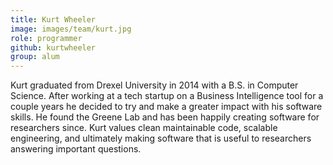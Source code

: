 ```yaml
---
title: Kurt Wheeler
image: images/team/kurt.jpg
role: programmer
github: kurtwheeler
group: alum
---
```


Kurt graduated from Drexel University in 2014 with a B.S. in Computer Science.
After working at a tech startup on a Business Intelligence tool for a couple years he decided to try and make a greater impact with his software skills.
He found the Greene Lab and has been happily creating software for researchers since.
Kurt values clean maintainable code, scalable engineering, and ultimately making software that is useful to researchers answering important questions.
